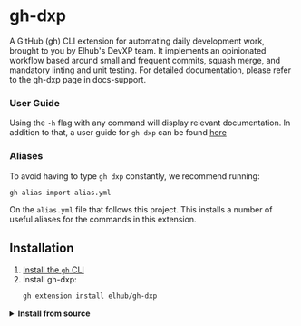 # gh-dxp

A GitHub (gh) CLI extension for automating daily development work, brought to you by Elhub's DevXP team. It implements an opinionated workflow based around small and frequent commits, squash merge, and mandatory linting and unit testing. For detailed documentation, please refer to the gh-dxp page in docs-support.

### User Guide
Using the `-h` flag with any command will display relevant documentation.
In addition to that, a user guide for `gh dxp` can be found [here](https://docs.elhub.cloud/support/applications/gh-dxp/index.html)

### Aliases

To avoid having to type `gh dxp` constantly, we recommend running:

   ```sh
   gh alias import alias.yml
   ```

On the `alias.yml` file that follows this project. This installs a number of useful aliases for the commands in this extension.

## Installation

1. [Install the `gh` CLI](https://github.com/cli/cli#installation)
2. Install gh-dxp:
    ```sh
    gh extension install elhub/gh-dxp
    ```

<details>
   <summary><strong>Install from source</strong></summary>

If you want to install this extension **from source**, such as for development, follow these two steps:

1. Clone the repo

    ```bash
    # git
    git clone https://github.com/elhub/gh-dxp
    ```

2. Build and install locally

    ```bash
    cd gh-dxp; make clean install
    ```

</details>
